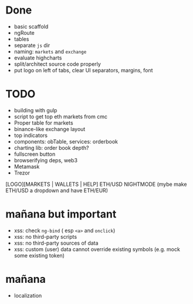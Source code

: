 # Done

* basic scaffold
* ngRoute
* tables
* separate `js` dir
* naming: `markets` and `exchange`
* evaluate highcharts
* split/architect source code properly
* put logo on left of tabs, clear UI separators, margins, font

# TODO
* building with gulp
* script to get top eth markets from cmc
* Proper table for markets
* binance-like exchange layout
* top indicators
* components: obTable, services: orderbook 
* charting lib: order book depth?
* fullscreen button
* browserifying deps, web3
* Metamask
* Trezor


[LOGO][MARKETS | WALLETS | HELP]          ETH/USD  NIGHTMODE
(mybe make ETH/USD a dropdown and have ETH/EUR)

# mañana but important

* xss: check `ng-bind` ( esp `<a>` and `onclick`)
* xss: no third-party scripts
* xss: no third-party sources of data
* xss: custom (user) data cannot override existing symbols (e.g. mock some existing token)

# mañana
* localization
